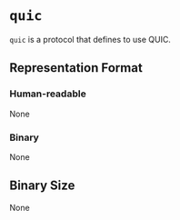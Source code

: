 # `quic`

`quic` is a protocol that defines to use QUIC.

## Representation Format

### Human-readable

None
	
### Binary

None

## Binary Size

None